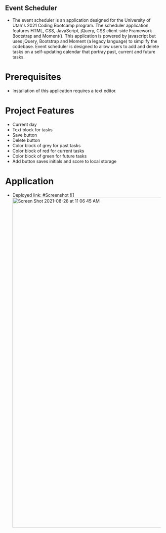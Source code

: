 ## Event Scheduler
* The event scheduler is an application designed for the University of Utah's 2021 Coding Bootcamp program.  The scheduler application features HTML, CSS, JavaScript, jQuery, CSS client-side Framework Bootstrap and Moment().  This application is powered by javascript but uses jQuery, Bootstrap  and Moment (a legacy language) to simplify the codebase.  Event scheduler is designed to allow users to add and delete tasks on a self-updating calendar that portray past, current and future tasks.

# Prerequisites
* Installation of this application requires a text editor.  

# Project Features
* Current day
* Text block for tasks
* Save button
* Delete button
* Color block of grey for past tasks
* Color block of red for current tasks
* Color block of green for future tasks
* Add button saves initials and score to local storage

# Application
* Deployed link: 
#Screenshot 
![]<img width="1066" alt="Screen Shot 2021-08-28 at 11 06 45 AM" src="https://user-images.githubusercontent.com/87487655/131225452-4bee9f1b-f3db-411c-8fbe-de4999b8701d.png">
